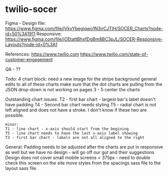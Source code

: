 # twilio-socer

Figma - Design file: https://www.figma.com/file/jVkyYbegiqwo1N3irCJTIH/SOCER_Charts?node-id=50%3A1911
Responsive: https://www.figma.com/file/jOEtattBhxfDgBm8BC3pJL/SOCER-Responsive-Layouts?node-id=0%3A1

References:
https://www.twilio.com
https://www.twilio.com/state-of-customer-engagement



QA - ??



Todo:
	4 chart block:
		need a new image for the stripe background
		general edits to all of these charts
		make sure that the dot charts are pulling from the JSON
		drop-down is not working on pages 3 - 5
		center the charts

Outstanding chart issues:
    T2 - first bar chart - largest bar's label doesn't have padding
    T4 - Second bar chart needs styling
    T5 - radial chart is not left aligned and does not have a stroke. I don't know if these two are possible.

    minor:
    T1 - line chart - x-axis should start from the begining
	T5 - line chart needs to have the last x-axis label showing
	T3 - first bar chart - labels are not all aligned to the right

	


General:
	Padding needs to be adjusted after the charts are put in
		responsive as well but we have no design - will go off our gut and their suggestions
	Design does not cover small mobile screens < 375px - need to double check this screen on the site
	move styles from the spacings sass file to the layout sass file.


